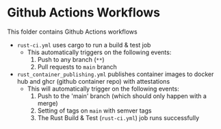 # Github Actions Workflows

This folder contains Github Actions workflows

- `rust-ci.yml` uses cargo to run a build & test job 
  - This automatically triggers on the following events:
    1. Push to any branch (`**`)
    2. Pull requests to `main` branch
- `rust_container_publishing.yml` publishes container images to docker hub and ghcr (github container repo) with attestations
  - This will automatically trigger on the following events:
    1. Push to the 'main' branch (which should only happen with a merge)
    2. Setting of tags on `main` with semver tags 
    3. The Rust Build & Test (`rust-ci.yml`) job runs successfully
